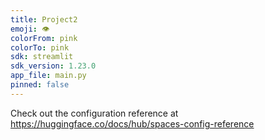 ```yaml
---
title: Project2
emoji: 👁
colorFrom: pink
colorTo: pink
sdk: streamlit
sdk_version: 1.23.0
app_file: main.py
pinned: false
---
```


Check out the configuration reference at https://huggingface.co/docs/hub/spaces-config-reference
